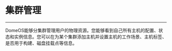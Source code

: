 # 集群管理
---
DomeOS能够分集群管理用户的物理资源。您能够看到自己所有主机的配置、状态和实例信息。您可以在为某个集群添加主机并设置主机的工作场景、主机标签、是否用于构建、磁盘挂载点等信息。

